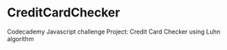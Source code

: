 # CreditCardChecker
Codecademy Javascript challenge Project: Credit Card Checker using  Luhn algorithm
